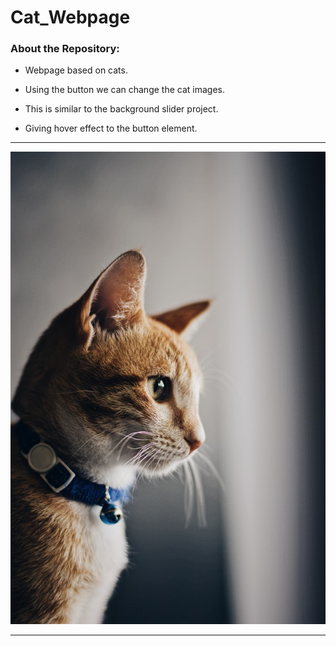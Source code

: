 # Cat_Webpage

### About the Repository:

- Webpage based on cats.

- Using the button we can change the cat images.

- This is similar to the background slider project.

- Giving hover effect to the button element.

<hr>
<img src = "https://github.com/yashksingh/Cat_Webpage/blob/main/Wiki_Images/alex-nicolopoulos-hxn2HjZHyQE-unsplash.jpg">
<hr>
